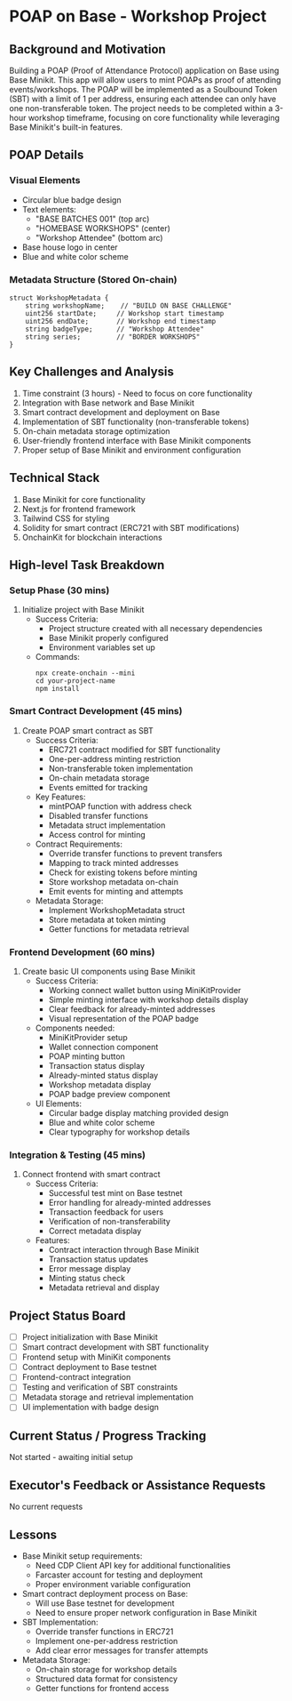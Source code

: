 # POAP on Base - Workshop Project

## Background and Motivation
Building a POAP (Proof of Attendance Protocol) application on Base using Base Minikit. This app will allow users to mint POAPs as proof of attending events/workshops. The POAP will be implemented as a Soulbound Token (SBT) with a limit of 1 per address, ensuring each attendee can only have one non-transferable token. The project needs to be completed within a 3-hour workshop timeframe, focusing on core functionality while leveraging Base Minikit's built-in features.

## POAP Details
### Visual Elements
- Circular blue badge design
- Text elements:
  - "BASE BATCHES 001" (top arc)
  - "HOMEBASE WORKSHOPS" (center)
  - "Workshop Attendee" (bottom arc)
- Base house logo in center
- Blue and white color scheme

### Metadata Structure (Stored On-chain)
```solidity
struct WorkshopMetadata {
    string workshopName;    // "BUILD ON BASE CHALLENGE"
    uint256 startDate;     // Workshop start timestamp
    uint256 endDate;       // Workshop end timestamp
    string badgeType;      // "Workshop Attendee"
    string series;         // "BORDER WORKSHOPS"
}
```

## Key Challenges and Analysis
1. Time constraint (3 hours) - Need to focus on core functionality
2. Integration with Base network and Base Minikit
3. Smart contract development and deployment on Base
4. Implementation of SBT functionality (non-transferable tokens)
5. On-chain metadata storage optimization
6. User-friendly frontend interface with Base Minikit components
7. Proper setup of Base Minikit and environment configuration

## Technical Stack
1. Base Minikit for core functionality
2. Next.js for frontend framework
3. Tailwind CSS for styling
4. Solidity for smart contract (ERC721 with SBT modifications)
5. OnchainKit for blockchain interactions

## High-level Task Breakdown

### Setup Phase (30 mins)
1. Initialize project with Base Minikit
   - Success Criteria: 
     - Project structure created with all necessary dependencies
     - Base Minikit properly configured
     - Environment variables set up
   - Commands:
     ```
     npx create-onchain --mini
     cd your-project-name
     npm install
     ```

### Smart Contract Development (45 mins)
1. Create POAP smart contract as SBT
   - Success Criteria:
     - ERC721 contract modified for SBT functionality
     - One-per-address minting restriction
     - Non-transferable token implementation
     - On-chain metadata storage
     - Events emitted for tracking
   - Key Features:
     - mintPOAP function with address check
     - Disabled transfer functions
     - Metadata struct implementation
     - Access control for minting
   - Contract Requirements:
     - Override transfer functions to prevent transfers
     - Mapping to track minted addresses
     - Check for existing tokens before minting
     - Store workshop metadata on-chain
     - Emit events for minting and attempts
   - Metadata Storage:
     - Implement WorkshopMetadata struct
     - Store metadata at token minting
     - Getter functions for metadata retrieval

### Frontend Development (60 mins)
1. Create basic UI components using Base Minikit
   - Success Criteria:
     - Working connect wallet button using MiniKitProvider
     - Simple minting interface with workshop details display
     - Clear feedback for already-minted addresses
     - Visual representation of the POAP badge
   - Components needed:
     - MiniKitProvider setup
     - Wallet connection component
     - POAP minting button
     - Transaction status display
     - Already-minted status display
     - Workshop metadata display
     - POAP badge preview component
   - UI Elements:
     - Circular badge display matching provided design
     - Blue and white color scheme
     - Clear typography for workshop details

### Integration & Testing (45 mins)
1. Connect frontend with smart contract
   - Success Criteria:
     - Successful test mint on Base testnet
     - Error handling for already-minted addresses
     - Transaction feedback for users
     - Verification of non-transferability
     - Correct metadata display
   - Features:
     - Contract interaction through Base Minikit
     - Transaction status updates
     - Error message display
     - Minting status check
     - Metadata retrieval and display

## Project Status Board
- [ ] Project initialization with Base Minikit
- [ ] Smart contract development with SBT functionality
- [ ] Frontend setup with MiniKit components
- [ ] Contract deployment to Base testnet
- [ ] Frontend-contract integration
- [ ] Testing and verification of SBT constraints
- [ ] Metadata storage and retrieval implementation
- [ ] UI implementation with badge design

## Current Status / Progress Tracking
Not started - awaiting initial setup

## Executor's Feedback or Assistance Requests
No current requests

## Lessons
- Base Minikit setup requirements:
  - Need CDP Client API key for additional functionalities
  - Farcaster account for testing and deployment
  - Proper environment variable configuration
- Smart contract deployment process on Base:
  - Will use Base testnet for development
  - Need to ensure proper network configuration in Base Minikit
- SBT Implementation:
  - Override transfer functions in ERC721
  - Implement one-per-address restriction
  - Add clear error messages for transfer attempts
- Metadata Storage:
  - On-chain storage for workshop details
  - Structured data format for consistency
  - Getter functions for frontend access 